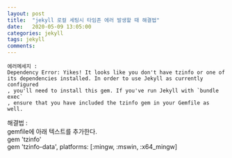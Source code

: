 ```yaml
---
layout: post
title:  "jekyll 로컬 세팅시 타임존 에러 발생할 때 해결법"
date:   2020-05-09 13:05:00
categories: jekyll
tags: jekyll
comments: 
---
```

```
에러메세지 :
Dependency Error: Yikes! It looks like you don't have tzinfo or one of its dependencies installed. In order to use Jekyll as currently configured  
, you'll need to install this gem. If you've run Jekyll with `bundle exec`  
, ensure that you have included the tzinfo gem in your Gemfile as well.
```

해결법 :  
gemfile에 아래 텍스트를 추가한다.  
gem 'tzinfo'  
gem 'tzinfo-data', platforms: [:mingw, :mswin, :x64_mingw]
